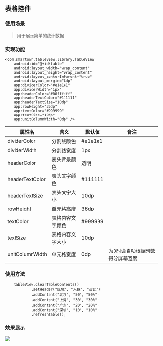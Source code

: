 ## 表格控件
### 使用场景
> 用于展示简单的统计数据
### 实现功能

    <com.smartown.tableview.library.TableView
        android:id="@+id/table"
        android:layout_width="wrap_content"
        android:layout_height="wrap_content"
        android:layout_centerInParent="true"
        android:layout_margin="8dp"
        app:dividerColor="#e1e1e1"
        app:dividerWidth="1px"
        app:headerColor="#00ffffff"
        app:headerTextColor="#111111"
        app:headerTextSize="10dp"
        app:rowHeight="36dp"
        app:textColor="#999999"
        app:textSize="10dp"
        app:unitColumnWidth="0dp" />

属性名|含义|默认值|备注
-|-|-|-
dividerColor|分割线颜色|#e1e1e1
dividerWidth|分割线宽度|1px
headerColor|表头背景颜色|透明
headerTextColor|表头文字颜色|#111111
headerTextSize|表头文字大小|10dp
rowHeight|单元格高度|36dp
textColor|表格内容文字颜色|#999999
textSize|表格内容文字大小|10dp
unitColumnWidth|单元格宽度|0dp|为0时会自动根据列数得分屏幕宽度

### 使用方法

        tableView.clearTableContents()
                .setHeader("区域", "人数", "占比")
                .addContent("北京", "50", "50%")
                .addContent("上海", "30", "30%")
                .addContent("广东", "20", "20%")
                .addContent("深圳", "10", "10%")
                .refreshTable();

### 效果展示
![](demo.png)